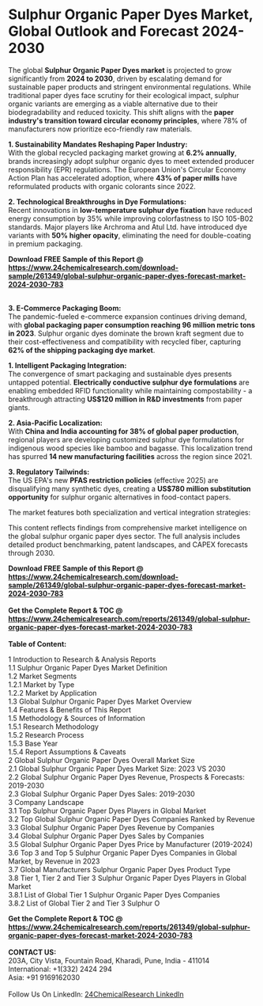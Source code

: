 <h1>Sulphur Organic Paper Dyes Market, Global Outlook and Forecast 2024-2030</h1><p>The global <strong>Sulphur Organic Paper Dyes market</strong> is projected to grow significantly from <strong>2024 to 2030</strong>, driven by escalating demand for sustainable paper products and stringent environmental regulations. While traditional paper dyes face scrutiny for their ecological impact, sulphur organic variants are emerging as a viable alternative due to their biodegradability and reduced toxicity. This shift aligns with the <strong>paper industry's transition toward circular economy principles</strong>, where 78% of manufacturers now prioritize eco-friendly raw materials.</p><p><strong>1. Sustainability Mandates Reshaping Paper Industry:</strong><br>
With the global recycled packaging market growing at <strong>6.2% annually</strong>, brands increasingly adopt sulphur organic dyes to meet extended producer responsibility (EPR) regulations. The European Union's Circular Economy Action Plan has accelerated adoption, where <strong>43% of paper mills</strong> have reformulated products with organic colorants since 2022.</p><p><strong>2. Technological Breakthroughs in Dye Formulations:</strong><br>
Recent innovations in <strong>low-temperature sulphur dye fixation</strong> have reduced energy consumption by 35% while improving colorfastness to ISO 105-B02 standards. Major players like Archroma and Atul Ltd. have introduced dye variants with <strong>50% higher opacity</strong>, eliminating the need for double-coating in premium packaging.</p><div><b>Download FREE Sample of this Report @ 
            <a href="https://www.24chemicalresearch.com/download-sample/261349/global-sulphur-organic-paper-dyes-forecast-market-2024-2030-783">
            https://www.24chemicalresearch.com/download-sample/261349/global-sulphur-organic-paper-dyes-forecast-market-2024-2030-783</a></b></div><br><p><strong>3. E-Commerce Packaging Boom:</strong><br>
The pandemic-fueled e-commerce expansion continues driving demand, with <strong>global packaging paper consumption reaching 96 million metric tons in 2023</strong>. Sulphur organic dyes dominate the brown kraft segment due to their cost-effectiveness and compatibility with recycled fiber, capturing <strong>62% of the shipping packaging dye market</strong>.</p><p><strong>1. Intelligent Packaging Integration:</strong><br>
The convergence of smart packaging and sustainable dyes presents untapped potential. <strong>Electrically conductive sulphur dye formulations</strong> are enabling embedded RFID functionality while maintaining compostability - a breakthrough attracting <strong>US$120 million in R&amp;D investments</strong> from paper giants.</p><p><strong>2. Asia-Pacific Localization:</strong><br>
With <strong>China and India accounting for 38% of global paper production</strong>, regional players are developing customized sulphur dye formulations for indigenous wood species like bamboo and bagasse. This localization trend has spurred <strong>14 new manufacturing facilities</strong> across the region since 2021.</p><p><strong>3. Regulatory Tailwinds:</strong><br>
The US EPA's new <strong>PFAS restriction policies</strong> (effective 2025) are disqualifying many synthetic dyes, creating a <strong>US$780 million substitution opportunity</strong> for sulphur organic alternatives in food-contact papers.</p><p>The market features both specialization and vertical integration strategies:</p><p>This content reflects findings from comprehensive market intelligence on the global sulphur organic paper dyes sector. The full analysis includes detailed product benchmarking, patent landscapes, and CAPEX forecasts through 2030.</p><div><b>Download FREE Sample of this Report @ 
            <a href="https://www.24chemicalresearch.com/download-sample/261349/global-sulphur-organic-paper-dyes-forecast-market-2024-2030-783">
            https://www.24chemicalresearch.com/download-sample/261349/global-sulphur-organic-paper-dyes-forecast-market-2024-2030-783</a></b></div><br><div><b>Get the Complete Report & TOC @ 
            <a href="https://www.24chemicalresearch.com/reports/261349/global-sulphur-organic-paper-dyes-forecast-market-2024-2030-783">
            https://www.24chemicalresearch.com/reports/261349/global-sulphur-organic-paper-dyes-forecast-market-2024-2030-783</a></b></div><br>
            <b>Table of Content:</b><p>1 Introduction to Research & Analysis Reports<br />
    1.1 Sulphur Organic Paper Dyes Market Definition<br />
    1.2 Market Segments<br />
        1.2.1 Market by Type<br />
        1.2.2 Market by Application<br />
    1.3 Global Sulphur Organic Paper Dyes Market Overview<br />
    1.4 Features & Benefits of This Report<br />
    1.5 Methodology & Sources of Information<br />
        1.5.1 Research Methodology<br />
        1.5.2 Research Process<br />
        1.5.3 Base Year<br />
        1.5.4 Report Assumptions & Caveats<br />
2 Global Sulphur Organic Paper Dyes Overall Market Size<br />
    2.1 Global Sulphur Organic Paper Dyes Market Size: 2023 VS 2030<br />
    2.2 Global Sulphur Organic Paper Dyes Revenue, Prospects & Forecasts: 2019-2030<br />
    2.3 Global Sulphur Organic Paper Dyes Sales: 2019-2030<br />
3 Company Landscape<br />
    3.1 Top Sulphur Organic Paper Dyes Players in Global Market<br />
    3.2 Top Global Sulphur Organic Paper Dyes Companies Ranked by Revenue<br />
    3.3 Global Sulphur Organic Paper Dyes Revenue by Companies<br />
    3.4 Global Sulphur Organic Paper Dyes Sales by Companies<br />
    3.5 Global Sulphur Organic Paper Dyes Price by Manufacturer (2019-2024)<br />
    3.6 Top 3 and Top 5 Sulphur Organic Paper Dyes Companies in Global Market, by Revenue in 2023<br />
    3.7 Global Manufacturers Sulphur Organic Paper Dyes Product Type<br />
    3.8 Tier 1, Tier 2 and Tier 3 Sulphur Organic Paper Dyes Players in Global Market<br />
        3.8.1 List of Global Tier 1 Sulphur Organic Paper Dyes Companies<br />
        3.8.2 List of Global Tier 2 and Tier 3 Sulphur O</p><div><b>Get the Complete Report & TOC @ 
            <a href="https://www.24chemicalresearch.com/reports/261349/global-sulphur-organic-paper-dyes-forecast-market-2024-2030-783">
            https://www.24chemicalresearch.com/reports/261349/global-sulphur-organic-paper-dyes-forecast-market-2024-2030-783</a></b></div><br><b>CONTACT US:</b><br>
            203A, City Vista, Fountain Road, Kharadi, Pune, India - 411014<br>
            International: +1(332) 2424 294<br>
            Asia: +91 9169162030 <br><br>
            Follow Us On LinkedIn: <a href="https://www.linkedin.com/company/24chemicalresearch/">24ChemicalResearch LinkedIn</a>